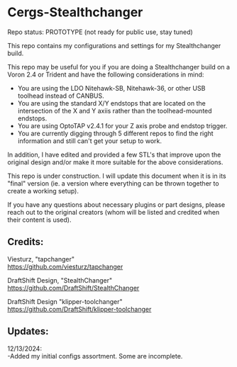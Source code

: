 # Cergs-Stealthchanger

Repo status: PROTOTYPE (not ready for public use, stay tuned)  

This repo contains my configurations and settings for my Stealthchanger build.  

This repo may be useful for you if you are doing a Stealthchanger build on a Voron 2.4 or Trident and have the following considerations in mind:  

- You are using the LDO Nitehawk-SB, Nitehawk-36, or other USB toolhead instead of CANBUS.
- You are using the standard X/Y endstops that are located on the intersection of the X and Y axiis rather than the toolhead-mounted endstops.
- You are using OptoTAP v2.4.1 for your Z axis probe and endstop trigger.
- You are currently digging through 5 different repos to find the right information and still can't get your setup to work.



In addition, I have edited and provided a few STL's that improve upon the original design and/or make it more suitable for the above considerations.  

This repo is under construction. I will update this document when it is in its "final" version (ie. a version where everything can be thrown together to create a working setup).  

If you have any questions about necessary plugins or part designs, please reach out to the original creators (whom will be listed and credited when their content is used).  



## Credits:  
Viesturz, "tapchanger"  
https://github.com/viesturz/tapchanger  

DraftShift Design, "StealthChanger"  
https://github.com/DraftShift/StealthChanger  

DraftShift Design "klipper-toolchanger"  
https://github.com/DraftShift/klipper-toolchanger  




## Updates:

12/13/2024:  
-Added my initial configs assortment. Some are incomplete.  






